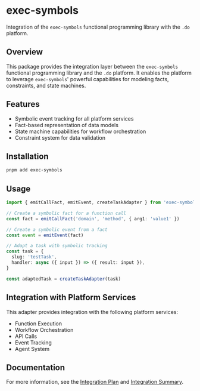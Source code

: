 # exec-symbols

Integration of the `exec-symbols` functional programming library with the `.do` platform.

## Overview

This package provides the integration layer between the `exec-symbols` functional programming library and the `.do` platform. It enables the platform to leverage `exec-symbols`' powerful capabilities for modeling facts, constraints, and state machines.

## Features

- Symbolic event tracking for all platform services
- Fact-based representation of data models
- State machine capabilities for workflow orchestration
- Constraint system for data validation

## Installation

```bash
pnpm add exec-symbols
```

## Usage

```typescript
import { emitCallFact, emitEvent, createTaskAdapter } from 'exec-symbols'

// Create a symbolic fact for a function call
const fact = emitCallFact('domain', 'method', { arg1: 'value1' })

// Create a symbolic event from a fact
const event = emitEvent(fact)

// Adapt a task with symbolic tracking
const task = {
  slug: 'testTask',
  handler: async ({ input }) => ({ result: input }),
}

const adaptedTask = createTaskAdapter(task)
```

## Integration with Platform Services

This adapter provides integration with the following platform services:

- Function Execution
- Workflow Orchestration
- API Calls
- Event Tracking
- Agent System

## Documentation

For more information, see the [Integration Plan](../../INTEGRATION_PLAN.md) and [Integration Summary](../../INTEGRATION_SUMMARY.md).
